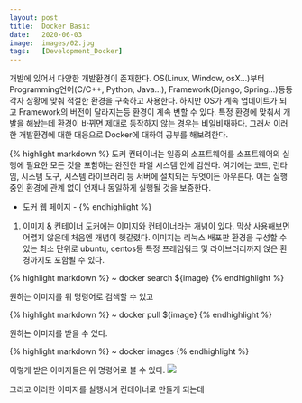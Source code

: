 ```yaml
---
layout: post
title:  Docker Basic
date:   2020-06-03
image:  images/02.jpg
tags:   [Development_Docker]
---
```


개발에 있어서 다양한 개발환경이 존재한다. OS(Linux, Window, osX...)부터 Programming언어(C/C++, Python, Java...), Framework(Django, Spring...)등등
각자 상황에 맞춰 적절한 환경을 구축하고 사용한다.
하지만 OS가 계속 업데이트가 되고 Framework의 버전이 달라지는등 환경이 계속 변할 수 있다.
특정 환경에 맞춰서 개발을 해놨는데 환경이 바뀌면 제대로 동작하지 않는 경우는 비일비재하다. 그래서 이러한 개발환경에 대한 대응으로 Docker에 대하여 공부를 해보려한다.

{% highlight markdown %}
도커 컨테이너는 일종의 소프트웨어를 소프트웨어의 실행에 필요한 모든 것을 포함하는 완전한 파일 시스템 안에 감싼다. 여기에는 코드, 런타임, 시스템 도구, 시스템 라이브러리 등 서버에 설치되는 무엇이든 아우른다. 이는 실행 중인 환경에 관계 없이 언제나 동일하게 실행될 것을 보증한다.
- 도커 웹 페이지 -
{% endhighlight %}

1. 이미지 & 컨테이너
도커에는 이미지와 컨테이너라는 개념이 있다. 막상 사용해보면 어렵지 않은데 처음엔 개념이 헷갈렸다.
이미지는 리눅스 배포판 환경을 구성할 수 있는 최소 단위로 ubuntu, centos등 특정 프레임워크 및 라이브러리까지 얹은 환경까지도 포함될 수 있다.

{% highlight markdown %}
~ docker search ${image}
{% endhighlight %}

원하는 이미지를 위 명령어로 검색할 수 있고 

{% highlight markdown %}
~ docker pull ${image}
{% endhighlight %}

원하는 이미지를 받을 수 있다.

{% highlight markdown %}
~ docker images
{% endhighlight %}

이렇게 받은 이미지들은 위 명령어로 볼 수 있다.
![]({{site.baseurl}}/post_images/docker_images.jpg)

그리고 이러한 이미지를 실행시켜 컨테이너로 만들게 되는데